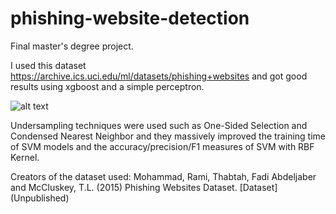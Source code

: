 # phishing-website-detection
Final master's degree project. 

I used this dataset https://archive.ics.uci.edu/ml/datasets/phishing+websites and got good results using xgboost and a simple perceptron.

![alt text](https://github.com/jvicentem/phishing-website-detection/raw/master/accuracy_ranking.png)

Undersampling techniques were used such as One-Sided Selection and Condensed Nearest Neighbor and they massively improved the training time of SVM models and the accuracy/precision/F1 measures of SVM with RBF Kernel.

Creators of the dataset used:
Mohammad, Rami, Thabtah, Fadi Abdeljaber and McCluskey, T.L. (2015) Phishing Websites Dataset. [Dataset] (Unpublished)
